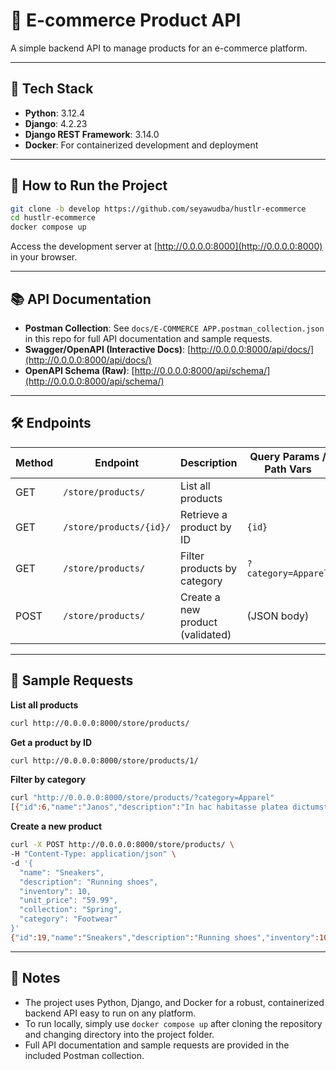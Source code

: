 # 🛒 E-commerce Product API

A simple backend API to manage products for an e-commerce platform.

---

## 🧱 Tech Stack

- **Python**: 3.12.4
- **Django**: 4.2.23
- **Django REST Framework**: 3.14.0
- **Docker**: For containerized development and deployment

---

## 🚀 How to Run the Project

```bash
git clone -b develop https://github.com/seyawudba/hustlr-ecommerce
cd hustlr-ecommerce
docker compose up
```

Access the development server at [http://0.0.0.0:8000](http://0.0.0.0:8000) in your browser.

---

## 📚 API Documentation

- **Postman Collection**: See `docs/E-COMMERCE APP.postman_collection.json` in this repo for full API documentation and sample requests.
- **Swagger/OpenAPI (Interactive Docs)**: [http://0.0.0.0:8000/api/docs/](http://0.0.0.0:8000/api/docs/)
- **OpenAPI Schema (Raw)**: [http://0.0.0.0:8000/api/schema/](http://0.0.0.0:8000/api/schema/)

---

## 🛠️ Endpoints

| Method | Endpoint                | Description                        | Query Params / Path Vars |
|--------|-------------------------|------------------------------------|-------------------------|
| GET    | `/store/products/`      | List all products                  |                         |
| GET    | `/store/products/{id}/` | Retrieve a product by ID           | `{id}`                  |
| GET    | `/store/products/`      | Filter products by category        | `?category=Apparel`     |
| POST   | `/store/products/`      | Create a new product (validated)   | (JSON body)             |

---

## 🧪 Sample Requests

**List all products**
```bash
curl http://0.0.0.0:8000/store/products/
```

**Get a product by ID**
```bash
curl http://0.0.0.0:8000/store/products/1/
```

**Filter by category**
```bash
curl "http://0.0.0.0:8000/store/products/?category=Apparel"
[{"id":6,"name":"Janos","description":"In hac habitasse platea dictumst. Morbi vestibulum, velit id pretium iaculis, diam erat fermentum justo, nec condimentum neque sapien placerat ante. Nulla justo.","inventory":3035,"unit_price":"7259.42","collection":"Collection2","category":"Apparel"},{"id":7,"name":"Renell","description":"Duis consequat dui nec nisi volutpat eleifend. Donec ut dolor. Morbi vel lectus in quam fringilla rhoncus.\n\nMauris enim leo, rhoncus sed, vestibulum sit amet, cursus id, turpis. Integer aliquet, massa id lobortis convallis, tortor risus dapibus augue, vel accumsan tellus nisi eu orci. Mauris lacinia sapien quis libero.","inventory":7366,"unit_price":"9818.83","collection":"Collection2","category":"Apparel"},{"id":9,"name":"Selia","description":"Maecenas leo odio, condimentum id, luctus nec, molestie sed, justo. Pellentesque viverra pede ac diam. Cras pellentesque volutpat dui.","inventory":7534,"unit_price":"9289.10","collection":"Collection3","category":"Apparel"},{"id":11,"name":"test","description":"hustlr test","inventory":34,"unit_price":"16.34","collection":"Collection1","category":"Apparel"}]
```

**Create a new product**
```bash
curl -X POST http://0.0.0.0:8000/store/products/ \
-H "Content-Type: application/json" \
-d '{
  "name": "Sneakers",
  "description": "Running shoes",
  "inventory": 10,
  "unit_price": "59.99",
  "collection": "Spring",
  "category": "Footwear"
}'
{"id":19,"name":"Sneakers","description":"Running shoes","inventory":10,"unit_price":"59.99","collection":"Spring","category":"Footwear"}
```

---

## 📝 Notes

- The project uses Python, Django, and Docker for a robust, containerized backend API easy to run on any platform.
- To run locally, simply use `docker compose up` after cloning the repository and changing directory into the project folder.
- Full API documentation and sample requests are provided in the included Postman collection.
